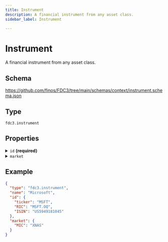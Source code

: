 ```yaml
---
title: Instrument
description: A financial instrument from any asset class.
sidebar_label: Instrument

---
```


# Instrument

A financial instrument from any asset class.

## Schema

<https://github.com/finos/FDC3/tree/main/schemas/context/instrument.schema.json>

## Type

`fdc3.instrument`

## Properties

<details>
  <summary><code>id</code> <strong>(required)</strong></summary>

**type**: `object`

Any combination of instrument identifiers can be used together to resolve ambiguity, or for a better match. Not all applications will use the same instrument identifiers, which is why FDC3 allows for multiple to be specified. In general, the more identifiers an application can provide, the easier it will be to achieve interoperability.

It is valid to include extra properties and metadata as part of the instrument payload, but the minimum requirement is for at least one instrument identifier to be provided.

Try to only use instrument identifiers as intended. E.g. the `ticker` property is meant for tickers as used by an exchange.
If the identifier you want to share is not a ticker or one of the other standardized fields, define a property that makes it clear what the value represents. Doing so will make interpretation easier for the developers of target applications.

**Subproperties:**

`BBG`
- **type**: `string`
- **description**: Bloomberg security:  <https://www.bloomberg.com/>

`CUSIP`
- **type**: `string`
- **description**: CUSIP:  <https://www.cusip.com/>

`FDS_ID`
- **type**: `string`
- **description**: FactSet Permanent Security Identifier:  <https://www.factset.com/>

`FIGI`
- **type**: `string`
- **description**: Open FIGI:  <https://www.openfigi.com/>

`ISIN`
- **type**: `string`
- **description**: ISIN:  <https://www.isin.org/>

`PERMID`
- **type**: `string`
- **description**: Refinitiv PERMID:  <https://permid.org/>

`RIC`
- **type**: `string`
- **description**: Refinitiv Identification Code:   <https://www.refinitiv.com/>

`SEDOL`
- **type**: `string`
- **description**: SEDOL:  <https://www.lseg.com/sedol>

`ticker`
- **type**: `string`
- **description**: Stock ticker:  Unstandardized stock tickers


**Example**: 
```json
{
  "ticker": "MSFT",
  "RIC": "MSFT.OQ",
  "ISIN": "US5949181045"
}
```

</details>

<details>
  <summary><code>market</code></summary>

**type**: `object`

The `market` map can be used to further specify the instrument and help achieve interoperability between disparate data sources. This is especially useful when using an `id` field that is not globally unique.

**Subproperties:**

`MIC`
- **type**: `string`
- **description**: Market Identifier Code:  <https://en.wikipedia.org/wiki/Market_Identifier_Code>

`name`
- **type**: `string`
- **description**: Market Name:  Human readable market name

`COUNTRY_ISOALPHA2`
- **type**: `string`
- **description**: Country ISO Code:  <https://www.iso.org/iso-3166-country-codes.html>

`BBG`
- **type**: `string`
- **description**: Bloomberg Market Identifier:  <https://www.bloomberg.com/>


**Example**: 
```json
{
  "MIC": "XNAS"
}
```

</details>

## Example

```json
{
  "type": "fdc3.instrument",
  "name": "Microsoft",
  "id": {
    "ticker": "MSFT",
    "RIC": "MSFT.OQ",
    "ISIN": "US5949181045"
  },
  "market": {
    "MIC": "XNAS"
  }
}
```

